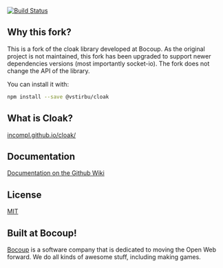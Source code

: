 [![Build Status](https://travis-ci.org/vstirbu/cloak.svg?branch=master)](https://travis-ci.org/vstirbu/cloak)

## Why this fork?

This is a fork of the cloak library developed at Bocoup. As the original project is not maintained, this fork has been upgraded to support newer dependencies versions (most importantly socket-io). The fork does not change the API of the library.

You can install it with:

```bash
npm install --save @vstirbu/cloak
```

## What is Cloak?

[incompl.github.io/cloak/](http://incompl.github.io/cloak/)

## Documentation

[Documentation on the Github Wiki](https://github.com/bocoup/cloak/wiki)

## License

[MIT](https://github.com/bocoup/cloak/blob/master/LICENSE)

## Built at Bocoup!

[Bocoup](http://bocoup.com/) is a software company that is dedicated to moving the Open Web forward.
We do all kinds of awesome stuff, including making games.
